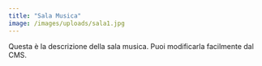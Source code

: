 ```yaml
---
title: "Sala Musica"
image: /images/uploads/sala1.jpg
---
```


Questa è la descrizione della sala musica. Puoi modificarla facilmente dal CMS.
